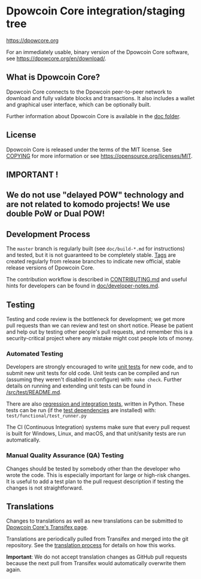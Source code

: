 Dpowcoin Core integration/staging tree
=====================================

https://dpowcore.org

For an immediately usable, binary version of the Dpowcoin Core software, see
https://dpowcore.org/en/download/.

What is Dpowcoin Core?
---------------------

Dpowcoin Core connects to the Dpowcoin peer-to-peer network to download and fully
validate blocks and transactions. It also includes a wallet and graphical user
interface, which can be optionally built.

Further information about Dpowcoin Core is available in the [doc folder](/doc).

License
-------

Dpowcoin Core is released under the terms of the MIT license. See [COPYING](COPYING) for more
information or see https://opensource.org/licenses/MIT.


IMPORTANT !
-----------

We do not use "delayed POW" technology and are not related to komodo projects! We use double PoW or Dual POW!
-------------------------------------------------------------------------------------------------------------

Development Process
-------------------

The `master` branch is regularly built (see `doc/build-*.md` for instructions) and tested, but it is not guaranteed to be
completely stable. [Tags](https://github.com/bewcore-project/dpowcoin/tags) are created
regularly from release branches to indicate new official, stable release versions of Dpowcoin Core.


The contribution workflow is described in [CONTRIBUTING.md](CONTRIBUTING.md)
and useful hints for developers can be found in [doc/developer-notes.md](doc/developer-notes.md).

Testing
-------

Testing and code review is the bottleneck for development; we get more pull
requests than we can review and test on short notice. Please be patient and help out by testing
other people's pull requests, and remember this is a security-critical project where any mistake might cost people
lots of money.

### Automated Testing

Developers are strongly encouraged to write [unit tests](src/test/README.md) for new code, and to
submit new unit tests for old code. Unit tests can be compiled and run
(assuming they weren't disabled in configure) with: `make check`. Further details on running
and extending unit tests can be found in [/src/test/README.md](/src/test/README.md).

There are also [regression and integration tests](/test), written
in Python.
These tests can be run (if the [test dependencies](/test) are installed) with: `test/functional/test_runner.py`

The CI (Continuous Integration) systems make sure that every pull request is built for Windows, Linux, and macOS,
and that unit/sanity tests are run automatically.

### Manual Quality Assurance (QA) Testing

Changes should be tested by somebody other than the developer who wrote the
code. This is especially important for large or high-risk changes. It is useful
to add a test plan to the pull request description if testing the changes is
not straightforward.

Translations
------------

Changes to translations as well as new translations can be submitted to
[Dpowcoin Core's Transifex page](https://www.transifex.com/bitcoin/bitcoin/).

Translations are periodically pulled from Transifex and merged into the git repository. See the
[translation process](doc/translation_process.md) for details on how this works.

**Important**: We do not accept translation changes as GitHub pull requests because the next
pull from Transifex would automatically overwrite them again.
